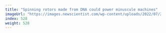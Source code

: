 ```yaml
---
title: "Spinning rotors made from DNA could power minuscule machines"
imageUrl: "https://images.newscientist.com/wp-content/uploads/2022/07/20153513/SEI_115577658.jpg?width=600"
index: 528
weight: 528
---
```

